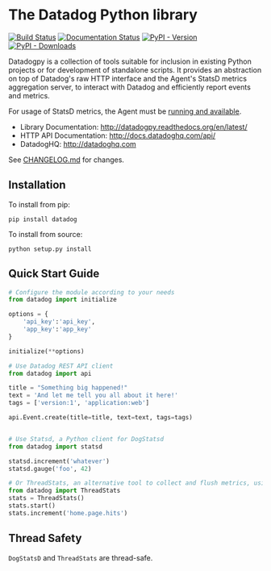 The Datadog Python library
===========================
[![Build Status](https://travis-ci.org/DataDog/datadogpy.svg?branch=master)](https://travis-ci.org/DataDog/datadogpy)
[![Documentation Status](https://readthedocs.org/projects/datadogpy/badge/?version=latest)](https://readthedocs.org/projects/datadogpy/?badge=latest)
[![PyPI - Version](https://img.shields.io/pypi/v/datadog.svg)](https://pypi.org/project/datadog)
[![PyPI - Downloads](https://pepy.tech/badge/datadog)](https://pepy.tech/project/datadog)

Datadogpy is a collection of tools suitable for inclusion in existing Python projects or for development of standalone scripts. It provides an abstraction on top of Datadog's raw HTTP interface and the Agent's StatsD metrics aggregation server, to interact with Datadog and efficiently report events and metrics.

For usage of StatsD metrics, the Agent must be [running and available](https://docs.datadoghq.com/developers/dogstatsd/).

- Library Documentation: http://datadogpy.readthedocs.org/en/latest/
- HTTP API Documentation: http://docs.datadoghq.com/api/
- DatadogHQ: http://datadoghq.com

See [CHANGELOG.md](CHANGELOG.md) for changes.

Installation
------------
To install from pip:

    pip install datadog

To install from source:

    python setup.py install


Quick Start Guide
-----------------
```python
# Configure the module according to your needs
from datadog import initialize

options = {
    'api_key':'api_key',
    'app_key':'app_key'
}

initialize(**options)

# Use Datadog REST API client
from datadog import api

title = "Something big happened!"
text = 'And let me tell you all about it here!'
tags = ['version:1', 'application:web']

api.Event.create(title=title, text=text, tags=tags)


# Use Statsd, a Python client for DogStatsd
from datadog import statsd

statsd.increment('whatever')
statsd.gauge('foo', 42)

# Or ThreadStats, an alternative tool to collect and flush metrics, using Datadog REST API
from datadog import ThreadStats
stats = ThreadStats()
stats.start()
stats.increment('home.page.hits')

```

Thread Safety
-------------
`DogStatsD` and `ThreadStats` are thread-safe.
